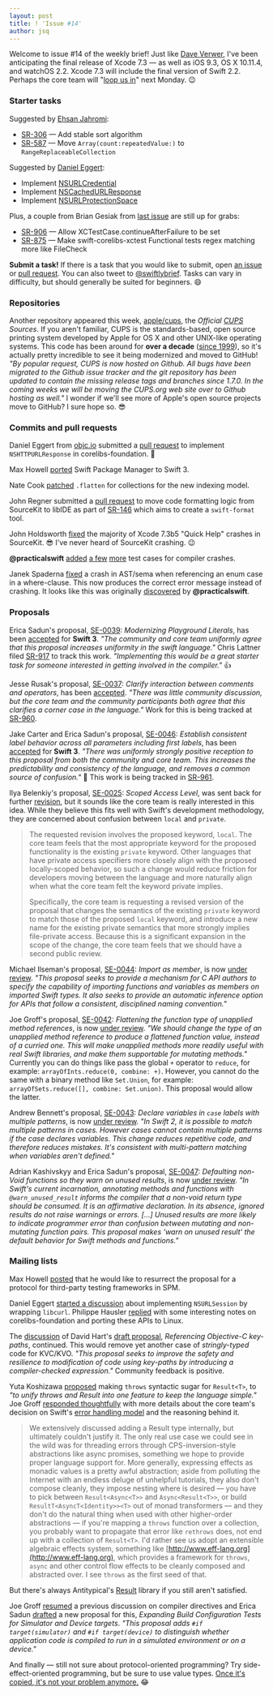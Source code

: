 ```yaml
---
layout: post
title: ! 'Issue #14'
author: jsq
---
```


Welcome to issue #14 of the weekly brief! Just like [Dave Verwer](https://iosdevweekly.com/issues/241#start), I've been anticipating the final release of Xcode 7.3 &mdash; as well as iOS 9.3, OS X 10.11.4, and watchOS 2.2. Xcode 7.3 will include the final version of Swift 2.2. Perhaps the core team will "[loop us in](http://www.macrumors.com/2016/03/10/apple-invites-march-21-event/)" next Monday. 😉

<!--excerpt-->

### Starter tasks

Suggested by [Ehsan Jahromi](https://github.com/SwiftWeekly/swiftweekly.github.io/pull/26):

- [SR-306](https://bugs.swift.org/browse/SR-306) &mdash; Add stable sort algorithm
- [SR-587](https://bugs.swift.org/browse/SR-587) &mdash; Move `Array(count:repeatedValue:)` to `RangeReplaceableCollection`

Suggested by [Daniel Eggert](https://twitter.com/danielboedewadt):

- Implement [NSURLCredential](https://github.com/apple/swift-corelibs-foundation/blob/e35f9732ccda2a5f293dbaf70d9a42a8d7aadc86/Foundation/NSURLCredential.swift)
- Implement [NSCachedURLResponse](https://github.com/apple/swift-corelibs-foundation/blob/e35f9732ccda2a5f293dbaf70d9a42a8d7aadc86/Foundation/NSURLCache.swift)
- Implement [NSURLProtectionSpace](https://github.com/apple/swift-corelibs-foundation/blob/3579f1f306182e4de48a35dfd9067eff22cee27a/Foundation/NSURLProtectionSpace.swift)

Plus, a couple from Brian Gesiak from [last issue](/issue-13/) are still up for grabs:

- [SR-906](https://bugs.swift.org/browse/SR-906) &mdash; Allow XCTestCase.continueAfterFailure to be set
- [SR-875](https://bugs.swift.org/browse/SR-875) &mdash; Make swift-corelibs-xctest Functional tests regex matching more like FileCheck

<div class="alert alert-warning">
<strong>Submit a task!</strong> If there is a task that you would like to submit, open <a href="{{ site.links.issue }}">an issue</a> or <a href="{{ site.links.pull }}">pull request</a>. You can also tweet to <a href="{{ site.links.twitter }}">@swiftlybrief</a>. Tasks can vary in difficulty, but should generally be suited for beginners. 😄
</div>

### Repositories

Another repository appeared this week, [apple/cups](https://github.com/apple/cups), the *Official [CUPS](http://www.cups.org) Sources*. If you aren't familiar, CUPS is the standards-based, open source printing system developed by Apple for OS X and other UNIX-like operating systems. This code has been around for **over a decade** ([since 1999](https://en.wikipedia.org/wiki/CUPS)), so it's actually pretty incredible to see it being modernized and moved to GitHub! *"By popular request, CUPS is now hosted on Github. All bugs have been migrated to the Github issue tracker and the git repository has been updated to contain the missing release tags and branches since 1.7.0. In the coming weeks we will be moving the CUPS.org web site over to Github hosting as well."* I wonder if we'll see more of Apple's open source projects move to GitHub? I sure hope so. 😎

### Commits and pull requests

Daniel Eggert from [objc.io](https://www.objc.io) submitted a [pull request](https://github.com/apple/swift-corelibs-foundation/pull/287) to implement `NSHTTPURLResponse` in corelibs-foundation. 👏

Max Howell [ported](https://github.com/apple/swift-package-manager/pull/171) Swift Package Manager to Swift 3.

Nate Cook [patched](https://github.com/apple/swift/pull/1670) `.flatten` for collections for the new indexing model.

John Regner submitted a [pull request](https://github.com/apple/swift/pull/1686) to move code formatting logic from SourceKit to libIDE as part of [SR-146](https://bugs.swift.org/browse/SR-146) which aims to create a `swift-format` tool.

John Holdsworth [fixed](https://github.com/apple/swift/pull/1641) the majority of Xcode 7.3b5 "Quick Help" crashes in SourceKit. 😎 I've never heard of SourceKit crashing. 😉

**@practicalswift** [added](https://github.com/apple/swift/pull/1625) [a few](https://github.com/apple/swift/pull/1643) [more](https://github.com/apple/swift/pull/1650) test cases for compiler crashes.

Janek Spaderna [fixed](https://github.com/apple/swift/pull/1554) a crash in AST/sema when referencing an enum case in a where-clause. This now produces the correct error message instead of crashing. It looks like this was originally [discovered](https://github.com/apple/swift/pull/1554#issuecomment-192969283) by **@practicalswift**.

### Proposals

Erica Sadun's proposal, [SE-0039](https://github.com/apple/swift-evolution/blob/master/proposals/0039-playgroundliterals.md): *Modernizing Playground Literals*, has been [accepted](https://lists.swift.org/pipermail/swift-evolution-announce/2016-March/000060.html) for **Swift 3**. *"The community and core team uniformly agree that this proposal increases uniformity in the swift language."* Chris Lattner filed [SR-917](https://bugs.swift.org/browse/SR-917) to track this work. *"Implementing this would be a great starter task for someone interested in getting involved in the compiler."* 👍

Jesse Rusak's proposal, [SE-0037](https://github.com/apple/swift-evolution/blob/master/proposals/0037-clarify-comments-and-operators.md): *Clarify interaction between comments and operators*, has been [accepted](https://lists.swift.org/pipermail/swift-evolution-announce/2016-March/000066.html). *"There was little community discussion, but the core team and the community participants both agree that this clarifies a corner case in the language."* Work for this is being tracked at [SR-960](https://bugs.swift.org/browse/SR-960).

Jake Carter and Erica Sadun's proposal, [SE-0046](https://github.com/apple/swift-evolution/blob/master/proposals/0046-first-label.md): *Establish consistent label behavior across all parameters including first labels*, has been [accepted](https://lists.swift.org/pipermail/swift-evolution-announce/2016-March/000067.html) for **Swift 3**. *"There was uniformly strongly positive reception to this proposal from both the community and core team.  This increases the predictability and consistency of the language, and removes a common source of confusion."* 🎉 This work is being tracked in [SR-961](https://bugs.swift.org/browse/SR-961).

Ilya Belenkiy's proposal, [SE-0025](https://github.com/apple/swift-evolution/blob/master/proposals/0025-scoped-access-level.md): *Scoped Access Level*, was sent back for further [revision](https://lists.swift.org/pipermail/swift-evolution-announce/2016-March/000063.html), but it sounds like the core team is really interested in this idea. While they believe this fits well with Swift's development methodology, they are concerned about confusion between `local` and `private`.

> The requested revision involves the proposed keyword, `local`. The core team feels that the most appropriate keyword for the proposed functionality is the existing `private` keyword. Other languages that have private access specifiers more closely align with the proposed locally-scoped behavior, so such a change would reduce friction for developers moving between the language and more naturally align when what the core team felt the keyword private implies.
>
> Specifically, the core team is requesting a revised version of the proposal that changes the semantics of the existing `private` keyword to match those of the proposed `local` keyword, and introduce a new name for the existing private semantics that more strongly implies file-private access. Because this is a significant expansion in the scope of the change, the core team feels that we should have a second public review.

Michael Ilseman's proposal, [SE-0044](https://github.com/apple/swift-evolution/blob/master/proposals/0044-import-as-member.md): *Import as member*, is now [under review](https://lists.swift.org/pipermail/swift-evolution-announce/2016-March/000065.html). *"This proposal seeks to provide a mechanism for C API authors to specify the capability of importing functions and variables as members on imported Swift types. It also seeks to provide an automatic inference option for APIs that follow a consistent, disciplined naming convention."*

Joe Groff's proposal, [SE-0042](https://github.com/apple/swift-evolution/blob/master/proposals/0042-flatten-method-types.md): *Flattening the function type of unapplied method references*, is now [under review](https://lists.swift.org/pipermail/swift-evolution-announce/2016-March/000068.html). *"We should change the type of an unapplied method reference to produce a flattened function value, instead of a curried one. This will make unapplied methods more readily useful with real Swift libraries, and make them supportable for mutating methods."* Currently you can do things like pass the global `+` operator to `reduce`, for example: `arrayOfInts.reduce(0, combine: +)`. However, you cannot do the same with a binary method like `Set.Union`, for example: `arrayOfSets.reduce([], combine: Set.union)`. This proposal would allow the latter.

Andrew Bennett's proposal, [SE-0043](https://github.com/apple/swift-evolution/blob/master/proposals/0043-declare-variables-in-case-labels-with-multiple-patterns.md): *Declare variables in `case` labels with multiple patterns*, is now [under review](https://lists.swift.org/pipermail/swift-evolution-announce/2016-March/000069.html). *"In Swift 2, it is possible to match multiple patterns in cases. However cases cannot contain multiple patterns if the case declares variables. This change reduces repetitive code, and therefore reduces mistakes. It's consistent with multi-pattern matching when variables aren't defined."*

Adrian Kashivskyy and Erica Sadun's proposal, [SE-0047](https://github.com/apple/swift-evolution/blob/master/proposals/0047-nonvoid-warn.md): *Defaulting non-Void functions so they warn on unused results*, is now [under review](https://lists.swift.org/pipermail/swift-evolution-announce/2016-March/000070.html). *"In Swift's current incarnation, annotating methods and functions with `@warn_unused_result` informs the compiler that a non-void return type should be consumed. It is an affirmative declaration. In its absence, ignored results do not raise warnings or errors. [...] Unused results are more likely to indicate programmer error than confusion between mutating and non-mutating function pairs. This proposal makes 'warn on unused result' the default behavior for Swift methods and functions."*

### Mailing lists

Max Howell [posted](https://lists.swift.org/pipermail/swift-build-dev/Week-of-Mon-20160314/000335.html) that he would like to resurrect the proposal for a protocol for third-party testing frameworks in SPM.

Daniel Eggert [started a discussion](https://lists.swift.org/pipermail/swift-corelibs-dev/Week-of-Mon-20160314/000484.html) about implementing `NSURLSession` by wrapping `libcurl`. Philippe Hausler [replied](https://lists.swift.org/pipermail/swift-corelibs-dev/Week-of-Mon-20160314/000485.html) with some interesting notes on corelibs-foundation and porting these APIs to Linux.

The [discussion](https://lists.swift.org/pipermail/swift-evolution/Week-of-Mon-20160314/012642.html) of David Hart's [draft proposal](https://github.com/apple/swift-evolution/pull/210), *Referencing Objective-C key-paths*, continued. This would remove yet another case of *stringly-typed* code for KVC/KVO. *"This proposal seeks to improve the safety and resilience to modification of code using key-paths by introducing a compiler-checked expression."* Community feedback is positive.

Yuta Koshizawa [proposed](https://lists.swift.org/pipermail/swift-evolution/Week-of-Mon-20160314/012528.html) making `throws` syntactic sugar for `Result<T>`, to *"to unify throws and Result into one feature to keep the language simple."* Joe Groff [responded thoughtfully](https://lists.swift.org/pipermail/swift-evolution/Week-of-Mon-20160314/012545.html) with more details about the core team's decision on Swift's [error handling model](https://github.com/apple/swift/blob/master/docs/ErrorHandling.rst) and the reasoning behind it.

>We extensively discussed adding a Result type internally, but ultimately couldn't justify it. The only real use case we could see in the wild was for threading errors through CPS-inversion-style abstractions like async promises, something we hope to provide proper language support for. More generally, expressing effects as monadic values is a pretty awful abstraction; aside from polluting the Internet with an endless deluge of unhelpful tutorials, they also don't compose cleanly, they impose nesting where is desired &mdash; you have to pick between `Result<Async<T>>` and `Async<Result<T>>`, or build `ResultT<AsyncT<Identity>><T>` out of monad transformers &mdash; and they don't do the natural thing when used with other higher-order abstractions &mdash; if you're mapping a `throws` function over a collection, you probably want to propagate that error like `rethrows` does, not end up with a collection of `Result<T>`. I'd rather see us adopt an extensible algebraic effects system, something like [http://www.eff-lang.org](http://www.eff-lang.org), which provides a framework for `throws`, `async` and other control flow effects to be cleanly composed and abstracted over. I see `throws` as the first seed of that.

But there's always Antitypical's [Result](https://github.com/antitypical/Result) library if you still aren't satisfied.

Joe Groff [resumed](https://lists.swift.org/pipermail/swift-evolution/Week-of-Mon-20160314/012546.html) a previous discussion on compiler directives and Erica Sadun [drafted](https://lists.swift.org/pipermail/swift-evolution/Week-of-Mon-20160314/012557.html) a new proposal for this, *Expanding Build Configuration Tests for   Simulator and Device targets*. *"This proposal adds `#if target(simulator)` and `#if target(device)` to distinguish whether application code is compiled to run in a simulated environment or on a device."*

And finally &mdash; still not sure about protocol-oriented programming? Try side-effect-oriented programming, but be sure to use value types. [Once it's copied, it's not your problem anymore.](https://twitter.com/jckarter/status/707999869831491584) 😂
